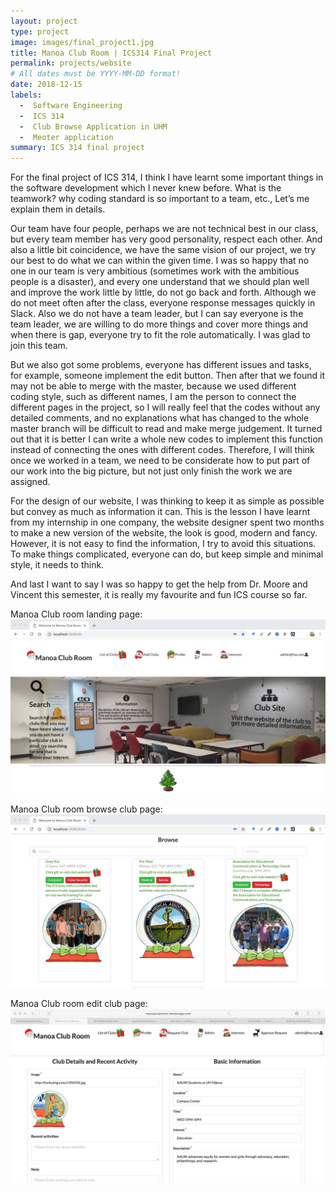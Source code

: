 ```yaml
---
layout: project
type: project
image: images/final_project1.jpg
title: Manoa Club Room | ICS314 Final Project
permalink: projects/website
# All dates must be YYYY-MM-DD format!
date: 2018-12-15
labels:
  -  Software Engineering
  -  ICS 314
  -  Club Browse Application in UHM
  -  Meoter application
summary: ICS 314 final project
---
```


For the final project of ICS 314, I think I have learnt some important things in the software development which I never knew before. What is the teamwork? why coding standard is so important to a team, etc., Let’s me explain them in details.

Our team have four people, perhaps we are not technical best in our class, but every team member has very good personality, respect each other.  And also a little bit coincidence, we have the same vision of our project, we try our best to do what we can within the given time. I was so happy that no one in our team is very ambitious (sometimes work with the ambitious people is a disaster), and every one understand that we should plan well and improve the work little by little, do not go back and forth. Although we do not meet often after the class, everyone response messages quickly in Slack. Also we do not have a team leader, but I can say everyone is the team leader, we are willing to do more things and cover more things and when there is gap, everyone try to fit the role automatically. I was glad to join this team.

But we also got some problems, everyone has different issues and tasks, for example, someone implement the edit button. Then after that we found it may not be able to merge with the master, because we used different coding style, such as different names, I am the person to connect the different pages in the project, so I will really feel that the codes without any detailed comments, and no explanations what has changed to the whole master branch will be difficult to read and make merge judgement. It turned out that it is better I can write a whole new codes to implement this function instead of connecting the ones with different codes. Therefore, I will think once we worked in a team, we need to be considerate how to put part of our work into the big picture, but not just only finish the work we are assigned.

For the design of our website, I was thinking to keep it as simple as possible but convey as much as information it can. This is the lesson I have learnt from my internship in one company, the website designer spent two months to make a new version of the website, the look is good, modern and fancy. However, it is not easy to find the information, I try to avoid this situations. To make things complicated, everyone can do, but keep simple and minimal style, it needs to think.

And last I want to say I was so happy to get the help from Dr. Moore and Vincent this semester, it is really my favourite and fun ICS course so far. 

Manoa Club room landing page:
<img class="ui circular image" src="../images/final_project1.jpg">

Manoa Club room browse club page:
<img class="ui circular image" src="../images/final_project2.jpg">

Manoa Club room edit club page:
<img class="ui circular image" src="../images/final_project3.jpg">

